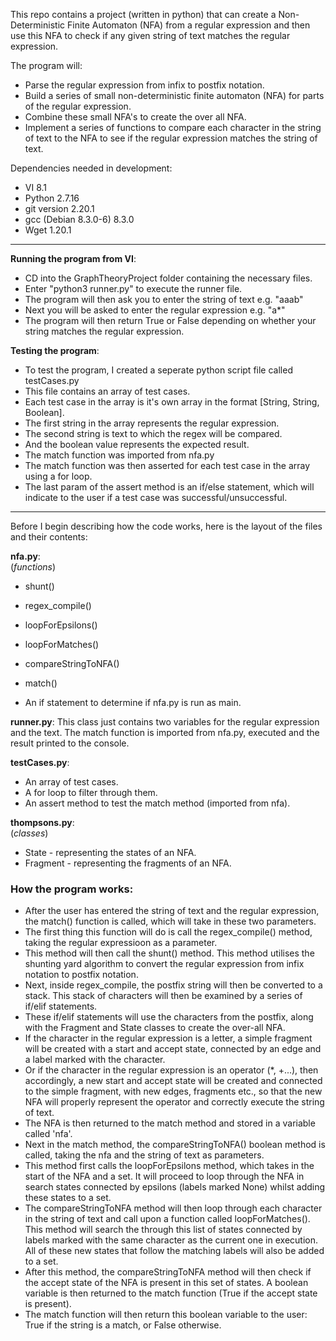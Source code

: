 
This repo contains a project (written in python) that can create a Non-Deterministic Finite Automaton (NFA) from a regular expression and then use this NFA to check if any given string of text matches the regular expression.

The program will:
- Parse the regular expression from infix to postfix notation.
- Build a series of small non-deterministic finite automaton (NFA) for parts of the regular expression.
- Combine these small NFA's to create the over all NFA.
- Implement a series of functions to compare each character in the string of text to the NFA to see if the regular expression matches the string of text.

Dependencies needed in development:
- VI 8.1
- Python 2.7.16
- git version 2.20.1
- gcc (Debian 8.3.0-6) 8.3.0
- Wget 1.20.1

***

**Running the program from VI**:
- CD into the GraphTheoryProject folder containing the necessary files.
- Enter "python3 runner.py" to execute the runner file.
- The program will then ask you to enter the string of text e.g. "aaab"
- Next you will be asked to enter the regular expression e.g. "a*"
- The program will then return True or False depending on whether your string matches 
the regular expression. 

**Testing the program**:
- To test the program, I created a seperate python script file called testCases.py
- This file contains an array of test cases.
- Each test case in the array is it's own array in the format [String, String, Boolean].
- The first string in the array represents the regular expression.
- The second string is text to which the regex will be compared.
- And the boolean value represents the expected result.
- The match function was imported from nfa.py
- The match function was then asserted for each test case in the array using a for loop.
- The last param of the assert method is an if/else statement, 
which will indicate to the user if a test case was successful/unsuccessful.

***

Before I begin describing how the code works, here is the layout of the files and their contents:

**nfa.py**:   
(*functions*)
- shunt()
- regex_compile()
- loopForEpsilons()
- loopForMatches()
- compareStringToNFA()
- match()

- An if statement to determine if nfa.py is run as main.

**runner.py**:
This class just contains two variables for the regular expression and the text.
The match function is imported from nfa.py, executed and the result printed to the console.

**testCases.py**:
- An array of test cases.
- A for loop to filter through them.
- An assert method to test the match method (imported from nfa).

**thompsons.py**:   
(*classes*)
- State - representing the states of an NFA.
- Fragment - representing the fragments of an NFA.


### **How the program works**:
- After the user has entered the string of text and the regular expression,
the match() function is called, which will take in these two parameters.
- The first thing this function will do is call the regex_compile() method,
taking the regular expressioon as a parameter. 
- This method will then call the shunt() method. This method utilises the shunting 
yard algorithm to convert the regular expression from infix notation to postfix notation. 
- Next, inside regex_compile, the postfix string will then be converted to a stack.
This stack of characters will then be examined by a series of if/elif statements.
- These if/elif statements will use the characters from the postfix, along with the
 Fragment and State classes to create the over-all NFA.
- If the character in the regular expression is a letter, a simple fragment will be 
created with a start and accept state, connected by an edge and a label marked with
the character.
- Or if the character in the regular expression is an operator (*, +...), then accordingly,
a new start and accept state will be created and connected to the simple fragment, with 
new edges, fragments etc., so that the new NFA will properly represent the operator and
 correctly execute the string of text. 
- The NFA is then returned to the match method and stored in a variable called 'nfa'.
- Next in the match method, the compareStringToNFA() boolean method is called, taking
the nfa and the string of text as parameters.
- This method first calls the loopForEpsilons method, which takes in the start of the NFA
and a set. It will proceed to loop through the NFA in search states connected by epsilons
 (labels marked None) whilst adding these states to a set.
- The compareStringToNFA method will then loop through each character in the string of
text and call upon a function called loopForMatches(). This method will search the through
this list of states connected by labels marked with the same character as the current one in 
execution. All of these new states that follow the matching labels will also be added to a set.
- After this method, the compareStringToNFA method will then check if the accept state
of the NFA is present in this set of states. A boolean variable is then returned to the match 
function (True if the accept state is present).
- The match function will then return this boolean variable to the user: True if the string is a
match, or False otherwise.



